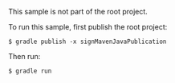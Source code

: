 This sample is not part of the root project.

To run this sample, first publish the root project:

`$ gradle publish -x signMavenJavaPublication`

Then run:

`$ gradle run`
